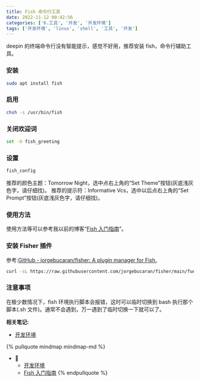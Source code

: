 ```yaml
---
title: Fish 命令行工具
date: 2022-11-12 00:42:56
categories: ['6.工具', '开发', '开发环境']
tags: ['开发环境', 'linux', 'shell', '工具', '开发']
---
```


deepin 的终端命令行没有智能提示，感觉不好用，推荐安装 fish，命令行辅助工具。
  
  
### 安装

```bash
sudo apt install fish
```
  
  
### 启用

```bash
chsh -s /usr/bin/fish
```
  
  
### 关闭欢迎词

```bash
set -U fish_greeting
```
  
  
### 设置

```bash
fish_config
```

推荐的颜色主题：Tomorrow Night，选中点右上角的“Set Theme”按钮(灰底浅灰色字，请仔细找)。
推荐的提示符：Informative Vcs，选中以后点右上角的“Set Prompt”按钮(灰底浅灰色字，请仔细找)。
  
  
### 使用方法

使用方法等可以参考我以前的博客“[Fish 入门指南](../0b3130ada3d0531d62d35d48e876a299c5888b77)”。
  
  
### 安装 Fisher 插件

参考:[GitHub - jorgebucaran/fisher: A plugin manager for Fish.](https://github.com/jorgebucaran/fisher)
```sh
curl -sL https://raw.githubusercontent.com/jorgebucaran/fisher/main/functions/fisher.fish | source && fisher install jorgebucaran/fisher
```
  
  
### 注意事项

在极少数情况下，fish 环境执行脚本会报错，这时可以临时切换到 bash 执行那个脚本(.sh 文件)。通常不会遇到，万一遇到了临时切换一下就可以了。


**相关笔记:**

- [开发环境](../0c32955781debd23d9593f3ed51d05fde4a7304f)

{% pullquote mindmap mindmap-md %}
- 🔵
  - [开发环境](../0c32955781debd23d9593f3ed51d05fde4a7304f)
  - [Fish 入门指南](../0b3130ada3d0531d62d35d48e876a299c5888b77)
{% endpullquote %}